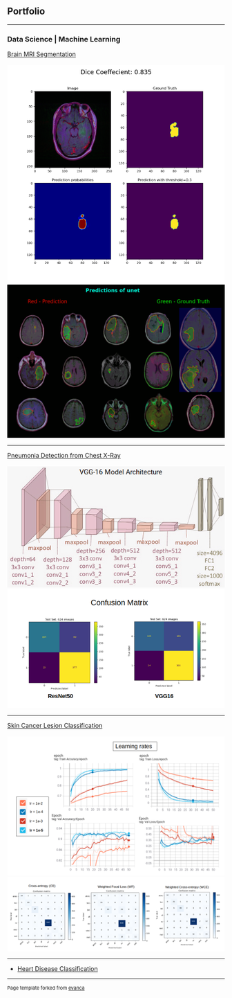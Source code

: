 ## Portfolio

---

### Data Science | Machine Learning


[Brain MRI Segmentation](https://github.com/Nishita-Kapoor/brain_mri_segmentation)
<br><br>
<img src="images/prediction.png?raw=true"/>
<br>
<img src="images/predictions.gif?raw=true"/>

---

[Pneumonia Detection from Chest X-Ray](https://github.com/Nishita-Kapoor/pneumonia_detection_xrays)
<br><br>
<img src="images/vgg16.png?raw=true"/>
<br>
<img src="images/confusion_matrices.png?raw=true"/>

---

[Skin Cancer Lesion Classification](https://github.com/Nishita-Kapoor/skin_cancer)
<br><br>
<img src="images/learning_rates.png?raw=true"/>
<br>
<img src="images/Confusion_matrices.png?raw=true"/>

---


- [Heart Disease Classification](https://github.com/Nishita-Kapoor/heart_disease_classification)





---
<p style="font-size:11px">Page template forked from <a href="https://github.com/evanca/quick-portfolio">evanca</a></p>
<!-- Remove above link if you don't want to attibute -->
